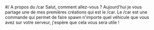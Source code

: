 #/ A propos du /car
Salut, comment allez-vous ? Aujourd'hui je vous partage une de mes premières créations qui est le /car. Le /car est une commande qui permet de faire spawn n'importe quel véhicule que vous avez sur votre serveur, j'espère que cela vous sera utile !
